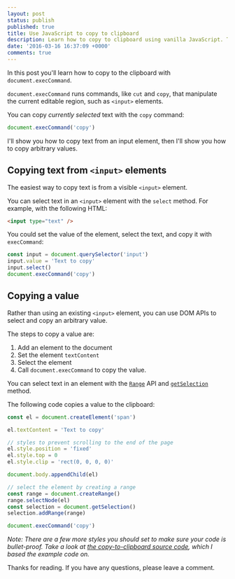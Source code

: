 ```yaml
---
layout: post
status: publish
published: true
title: Use JavaScript to copy to clipboard
description: Learn how to copy to clipboard using vanilla JavaScript. This quick snippet shows you how to copy any text to the clipboard
date: '2016-03-16 16:37:09 +0000'
comments: true
---
```


In this post you'll learn how to copy to the clipboard with `document.execCommand`.

`document.execCommand` runs commands, like `cut` and `copy`, that manipulate the current editable region, such as `<input>` elements.

You can copy _currently selected_ text with the `copy` command:

```js
document.execCommand('copy')
```

I'll show you how to copy text from an input element, then I'll show you how to copy arbitrary values.

## Copying text from `<input>` elements

The easiest way to copy text is from a visible `<input>` element.

You can select text in an `<input>` element with the `select` method. For example, with the following HTML:

```html
<input type="text" />
```

You could set the value of the element, select the text, and copy it with `execCommand`:

```js
const input = document.querySelector('input')
input.value = 'Text to copy'
input.select()
document.execCommand('copy')
```

## Copying a value

Rather than using an existing `<input>` element, you can use DOM APIs to select and copy an arbitrary value.

The steps to copy a value are:

1. Add an element to the document
2. Set the element `textContent`
3. Select the element
4. Call `document.execCommand` to copy the value.

You can select text in an element with the [`Range`](https://developer.mozilla.org/en-US/docs/Web/API/Range) API and [`getSelection`](https://developer.mozilla.org/en-US/docs/Web/API/Window/getSelection) method.

The following code copies a value to the clipboard:

```js
const el = document.createElement('span')

el.textContent = 'Text to copy'

// styles to prevent scrolling to the end of the page
el.style.position = 'fixed'
el.style.top = 0
el.style.clip = 'rect(0, 0, 0, 0)'

document.body.appendChild(el)

// select the element by creating a range
const range = document.createRange()
range.selectNode(el)
const selection = document.getSelection()
selection.addRange(range)

document.execCommand('copy')
```

_Note: There are a few more styles you should set to make sure your code is bullet-proof. Take a look at [the copy-to-clipboard source code](https://github.com/sudodoki/copy-to-clipboard/blob/v3.0.8/index.js#L23), which I based the example code on._

Thanks for reading. If you have any questions, please leave a comment.
